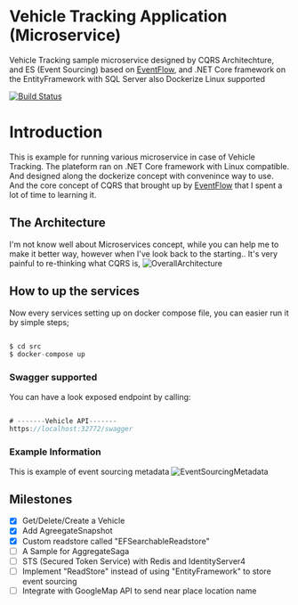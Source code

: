 # Vehicle Tracking Application (Microservice)
Vehicle Tracking sample microservice designed by CQRS Architechture, and ES (Event Sourcing) based on [EventFlow](https://github.com/eventflow/EventFlow), and .NET Core framework on the EntityFramework with SQL Server also Dockerize Linux supported

[![Build Status](https://dev.azure.com/mongkoneiadon/VehicleTracker/_apis/build/status/MongkonEiadon.VehicleTracker?branchName=master)](https://dev.azure.com/mongkoneiadon/VehicleTracker/_build/latest?definitionId=2&branchName=master)

# Introduction
This is example for running various microservice in case of Vehicle Tracking. The plateform ran on .NET Core framework with Linux compatible. And designed along the dockerize concept with convenince way to use. And the core concept of CQRS that brought up by [EventFlow](https://github.com/eventflow/EventFlow) that I spent a lot of time to learning it. 


## The Architecture
I'm not know well about Microservices concept, while you can help me to make it better way, however when I've look back to the starting.. It's very painful to re-thinking what CQRS is, 
![OverallArchitecture](https://github.com/MongkonEiadon/VehicleTracker/blob/master/img/architecture.PNG)

## How to up the services
Now every services setting up on docker compose file, you can easier run it by simple steps;
``` javascript

$ cd src
$ docker-compose up

```

### Swagger supported
You can have a look exposed endpoint by calling:
``` javascript

# -------Vehicle API-------
https://localhost:32772/swagger

```

### Example Information
This is example of event sourcing metadata 
![EventSourcingMetadata](https://github.com/MongkonEiadon/VehicleTracker/blob/master/img/eventsourcing-example.PNG)

## Milestones
- [x] Get/Delete/Create a Vehicle
- [x] Add AgreegateSnapshot
- [x] Custom readstore called "EFSearchableReadstore"
- [ ] A Sample for AggregateSaga
- [ ] STS (Secured Token Service) with Redis and IdentityServer4
- [ ] Implement "ReadStore" instead of using "EntityFramework" to store event sourcing
- [ ] Integrate with GoogleMap API to send near place location name

